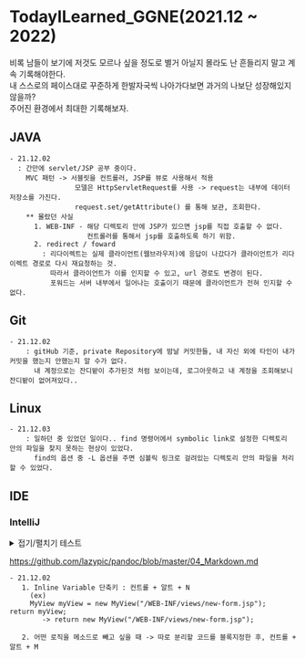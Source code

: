 # TodayILearned_GGNE(2021.12 ~ 2022)
비록 남들이 보기에 저것도 모르나 싶을 정도로 별거 아닐지 몰라도 난 흔들리지 말고 계속 기록해야한다.  
내 스스로의 페이스대로 꾸준하게 한발자국씩 나아가다보면 과거의 나보단 성장해있지 않을까?  
주어진 환경에서 최대한 기록해보자.  
  
  

## JAVA
    - 21.12.02 
      : 간만에 servlet/JSP 공부 중이다. 
        MVC 패턴 -> 서블릿을 컨트롤러, JSP를 뷰로 사용해서 적용 
                    모델은 HttpServletRequest를 사용 -> request는 내부에 데이터 저장소를 가진다. 
                    request.set/getAttribute() 를 통해 보관, 조회한다. 
        ** 몰랐던 사실 
          1. WEB-INF - 해당 디렉토리 안에 JSP가 있으면 jsp를 직접 호출할 수 없다. 
                       컨트롤러를 통해서 jsp를 호출하도록 하기 위함.
          2. redirect / foward
            : 리다이렉트는 실제 클라이언트(웹브라우저)에 응답이 나갔다가 클라이언트가 리다이렉트 경로로 다시 재요청하는 것. 
              따라서 클라이언트가 이를 인지할 수 있고, url 경로도 변경이 된다. 
              포워드는 서버 내부에서 일어나는 호출이기 때문에 클라이언트가 전혀 인지할 수 없다. 
          

## Git
    - 21.12.02
        : gitHub 기준, private Repository에 밤날 커밋한들, 내 자신 외에 타인이 내가 커밋을 했는지 안했는지 알 수가 없다. 
          내 계정으로는 잔디밭이 추가된것 처럼 보이는데, 로그아웃하고 내 계정을 조회해보니 잔디밭이 없어져있다.. 




## Linux 
    - 21.12.03 
        : 일하던 중 있었던 일이다.. find 명령어에서 symbolic link로 설정한 디렉토리 안의 파일을 찾지 못하는 현상이 있었다. 
          find의 옵션 중 -L 옵션을 주면 심볼릭 링크로 걸려있는 디렉토리 안의 파일을 처리할 수 있었다. 



## IDE
    
### IntelliJ 


<!-- <details> -->
<details markdown="1">
<summary>접기/펼치기 테스트</summary>

<!--summary 아래 빈칸 공백 두고 내용을 적는공간-->
       - 21.12.02
       : Inline Variable 단축키 : 컨트롤 + 알트 + N
         (ex) 
         \`MyView myView = new MyView("/WEB-INF/views/new-form.jsp");  return myView; \`
            -> return new MyView("/WEB-INF/views/new-form.jsp");
---
```
abcd
```
    defg
\` String abc = new String("abc");\`
</details>

https://github.com/lazypic/pandoc/blob/master/04_Markdown.md


    - 21.12.02
       1. Inline Variable 단축키 : 컨트롤 + 알트 + N
         (ex) 
         MyView myView = new MyView("/WEB-INF/views/new-form.jsp");  return myView;
            -> return new MyView("/WEB-INF/views/new-form.jsp");

       2. 어떤 로직을 메소드로 빼고 싶을 때 -> 따로 분리할 코드를 블록지정한 후, 컨트롤 + 알트 + M 
